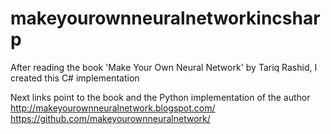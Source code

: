 # makeyourownneuralnetworkincsharp

After reading the book 'Make Your Own Neural Network' by Tariq Rashid, I created this C# implementation

Next links point to the book and the Python implementation of the author
http://makeyourownneuralnetwork.blogspot.com/
https://github.com/makeyourownneuralnetwork/

